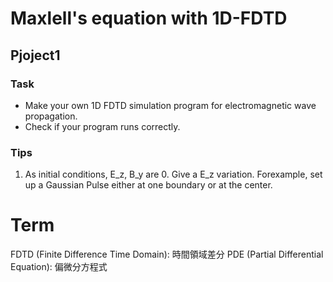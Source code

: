 # Maxlell's equation with 1D-FDTD
## Pjoject1
### Task
- Make your own 1D FDTD simulation program for electromagnetic wave propagation.
- Check if your program runs correctly.

### Tips
1. As initial conditions, E_z, B_y are 0. Give a E_z variation. Forexample, set up a Gaussian Pulse either at one boundary or at the center.

# Term
FDTD (Finite Difference Time Domain): 時間領域差分 
PDE (Partial Differential Equation): 偏微分方程式